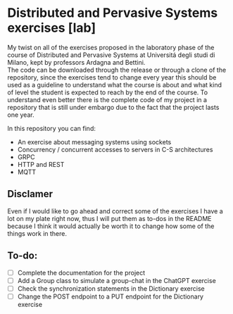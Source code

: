 # Distributed and Pervasive Systems exercises [lab]
My twist on all of the exercises proposed in the laboratory phase of the course of Distributed and Pervasive Systems at Universitá degli studi di Milano, kept by professors Ardagna and Bettini.<br>
The code can be downloaded through the release or through a clone of the repository, since the exercises tend to change every year this should be used as a guideline to understand what the course is about and what kind of level the student is expected to reach by the end of the course. To understand even better there is the complete code of my project in a repository that is still under embargo due to the fact that the project lasts one year.<br>
<!-- <a href="https://github.com/S3gmentati0nFault/Greenfield">here</a> -->
In this repository you can find:
  - An exercise about messaging systems using sockets
  - Concurrency / concurrent accesses to servers in C-S architectures
  - GRPC
  - HTTP and REST
  - MQTT

## Disclamer
Even if I would like to go ahead and correct some of the exercises I have a lot on my plate right now, thus I will put them as to-dos in the README because I think it would actually be worth it to change how some of the things work in there.

## To-do:
  - [ ] Complete the documentation for the project
  - [ ] Add a Group class to simulate a group-chat in the ChatGPT exercise
  - [ ] Check the synchronization statements in the Dictionary exercise
  - [ ] Change the POST endpoint to a PUT endpoint for the Dictionary exercise
